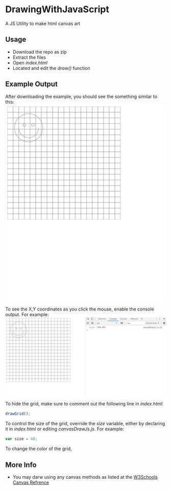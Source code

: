 # DrawingWithJavaScript
A JS Utility to make html canvas art

## Usage 
* Download the repo as zip
* Extract the files
* Open _index.html_
* Located and edit the _draw()_ function

## Example Output
After downloading the example, you should see the something similar to this: 
![DrawingWithJavaScriptExample1](img/example1.PNG)

To see the X,Y coordinates as you click the mouse, enable the console output. For example: 
![DrawingWithJavaScriptExample1](img/example2.PNG)

To hide the grid, make sure to comment out the following line in _index.html_: 
```javascript
drawGrid();
```

To control the size of the grid, override the _size_ variable, either by declaring it in _index.html_ or editing _canvasDrawJs.js_. For example: 
```javascript
var size = 40;
```

To change the color of the grid, 

## More Info 
* You may darw using any canvas methods as listed at the [W3Schools Canvas Refrence](https://www.w3schools.com/graphics/canvas_reference.asp) 
